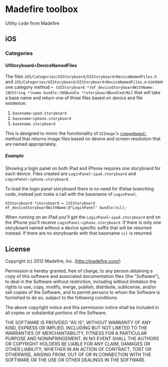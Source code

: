 Madefire toolbox
=======

Utility code from Madefire

## iOS

### Categories

#### UIStoryboard+DeviceNamedFiles

The files `iOS/Categories/UIStoryboard/UIStoryboard+DeviceNamedFiles.h` and 
`iOS/Categories/UIStoryboard/UIStoryboard+DeviceNamedFiles.m`
contain one category method 
`+ (UIStoryboard *)mf_deviceStoryboardWithName:(NSString *)name bundle:(NSBundle *)storyboardBundleOrNil` 
that will take a base name and return one of three files based on device and file existence:

1. `basename~ipad.storyboard`
2. `basename~iphone.storyboard`
3. `basename.storyboard`

This is designed to mimic the functionality of `UIImage`'s 
[`+imageNamed:`](https://developer.apple.com/library/ios/#documentation/UIKit/Reference/UIImage_Class/Reference/Reference.html#//apple_ref/occ/clm/UIImage/imageNamed:)
method that returns image files based on device and screen resolution that are named appropriately.

##### Example

Showing a login panel on both iPad and iPhone requires one storyboard for each device. 
Files created are `LoginPanel~ipad.storyboard` and `LoginPanel~iphone.storyboard`.

To load the login panel storyboard there is no need for if/else branching code, instead 
just make a call with the basename of `LoginPanel`.

```
UIStoryboard *storyboard = [UIStoryboard mf_deviceStoryboardWithName:@"LoginPanel" bundle:nil];
```

When running on an iPad you'll get the `LoginPanel~ipad.storyboard` and on the iPhone you'll
receive `LoginPanel~iphone.storyboard`. If there is only one storyboard named without a device
specific suffix that will be returned instead. If there are no storyboards with that basename 
`nil` is returned.


## License

Copyright (c) 2012 Madefire, Inc. (http://madefire.com/)

Permission is hereby granted, free of charge, to any person obtaining a copy
of this software and associated documentation files (the "Software"), to deal
in the Software without restriction, including without limitation the rights
to use, copy, modify, merge, publish, distribute, sublicense, and/or sell
copies of the Software, and to permit persons to whom the Software is
furnished to do so, subject to the following conditions:

The above copyright notice and this permission notice shall be included in
all copies or substantial portions of the Software.

THE SOFTWARE IS PROVIDED "AS IS", WITHOUT WARRANTY OF ANY KIND, EXPRESS OR
IMPLIED, INCLUDING BUT NOT LIMITED TO THE WARRANTIES OF MERCHANTABILITY,
FITNESS FOR A PARTICULAR PURPOSE AND NONINFRINGEMENT. IN NO EVENT SHALL THE
AUTHORS OR COPYRIGHT HOLDERS BE LIABLE FOR ANY CLAIM, DAMAGES OR OTHER
LIABILITY, WHETHER IN AN ACTION OF CONTRACT, TORT OR OTHERWISE, ARISING FROM,
OUT OF OR IN CONNECTION WITH THE SOFTWARE OR THE USE OR OTHER DEALINGS IN
THE SOFTWARE.
